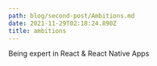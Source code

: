 ```yaml
---
path: blog/second-post/Ambitions.md
date: 2021-11-29T02:18:24.890Z
title: ambitions
---
```

Being expert in React & React Native Apps